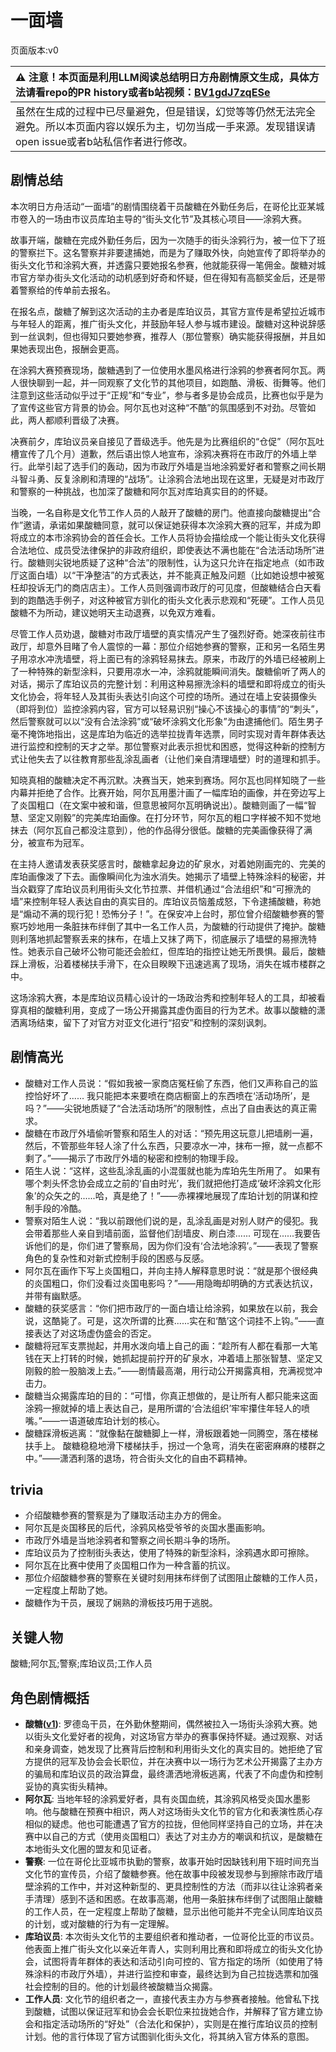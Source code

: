 # 一面墙
页面版本:v0
 

| :warning: 注意！本页面是利用LLM阅读总结明日方舟剧情原文生成，具体方法请看repo的PR history或者b站视频：[BV1gdJ7zqESe](https://www.bilibili.com/video/BV1gdJ7zqESe/)         |
|:----------------------------|
| 虽然在生成的过程中已尽量避免，但是错误，幻觉等等仍然无法完全避免。所以本页面内容以娱乐为主，切勿当成一手来源。发现错误请open issue或者b站私信作者进行修改。|



## 剧情总结
本次明日方舟活动“一面墙”的剧情围绕着干员酸糖在外勤任务后，在哥伦比亚某城市卷入的一场由市议员库珀主导的“街头文化节”及其核心项目——涂鸦大赛。

故事开端，酸糖在完成外勤任务后，因为一次随手的街头涂鸦行为，被一位下了班的警察拦下。这名警察并非要逮捕她，而是为了赚取外快，向她宣传了即将举办的街头文化节和涂鸦大赛，并透露只要她报名参赛，他就能获得一笔佣金。酸糖对城市官方举办街头文化活动的动机感到好奇和怀疑，但在得知有高额奖金后，还是带着警察给的传单前去报名。

在报名点，酸糖了解到这次活动的主办者是库珀议员，其官方宣传是希望拉近城市与年轻人的距离，推广街头文化，并鼓励年轻人参与城市建设。酸糖对这种说辞感到一丝讽刺，但也得知只要她参赛，推荐人（那位警察）确实能获得报酬，并且如果她表现出色，报酬会更高。

在涂鸦大赛预赛现场，酸糖遇到了一位使用水墨风格进行涂鸦的参赛者阿尔瓦。两人很快聊到一起，并一同观察了文化节的其他项目，如跑酷、滑板、街舞等。他们注意到这些活动似乎过于“正规”和“专业”，参与者多是协会成员，比赛也似乎是为了宣传这些官方背景的协会。阿尔瓦也对这种“不酷”的氛围感到不对劲。尽管如此，两人都顺利晋级了决赛。

决赛前夕，库珀议员亲自接见了晋级选手。他先是为比赛组织的“仓促”（阿尔瓦吐槽宣传了几个月）道歉，然后语出惊人地宣布，涂鸦决赛将在市政厅的外墙上举行。此举引起了选手们的轰动，因为市政厅外墙是当地涂鸦爱好者和警察之间长期斗智斗勇、反复涂刷和清理的“战场”。让涂鸦合法地出现在这里，无疑是对市政厅和警察的一种挑战，也加深了酸糖和阿尔瓦对库珀真实目的的怀疑。

当晚，一名自称是文化节工作人员的人敲开了酸糖的房门。他直接向酸糖提出“合作”邀请，承诺如果酸糖同意，就可以保证她获得本次涂鸦大赛的冠军，并成为即将成立的本市涂鸦协会的首任会长。工作人员将协会描绘成一个能让街头文化获得合法地位、成员受法律保护的非政府组织，即使表达不满也能在“合法活动场所”进行。酸糖则尖锐地质疑了这种“合法”的限制性，认为这只允许在指定地点（如市政厅这面白墙）以“干净整洁”的方式表达，并不能真正触及问题（比如她设想中被冤枉却投诉无门的商店店主）。工作人员则强调市政厅的可见度，但酸糖结合白天看到的跑酷选手例子，对这种被官方驯化的街头文化表示悲观和“死硬”。工作人员见酸糖不为所动，建议她明天主动退赛，以免双方难看。

尽管工作人员劝退，酸糖对市政厅墙壁的真实情况产生了强烈好奇。她深夜前往市政厅，却意外目睹了令人震惊的一幕：那位介绍她参赛的警察，正和另一名陌生男子用凉水冲洗墙壁，将上面已有的涂鸦轻易抹去。原来，市政厅的外墙已经被刷上了一种特殊的新型涂料，只要用凉水一冲，涂鸦就能瞬间消失。酸糖偷听了两人的对话，揭示了库珀议员的完整计划：利用这种易擦洗涂料的墙壁和即将成立的街头文化协会，将年轻人及其街头表达引向这个可控的场所。通过在墙上安装摄像头（即将到位）监控涂鸦内容，官方可以轻易识别“操心不该操心的事情”的“刺头”，然后警察就可以以“没有合法涂鸦”或“破坏涂鸦文化形象”为由逮捕他们。陌生男子毫不掩饰地指出，这是库珀为临近的选举拉拢青年选票，同时实现对青年群体表达进行监控和控制的天才之举。那位警察对此表示担忧和困惑，觉得这种新的控制方式让他失去了以往教育那些乱涂乱画者（让他们亲自清理墙壁）时的道理和抓手。

知晓真相的酸糖决定不再沉默。决赛当天，她来到赛场。阿尔瓦也同样知晓了一些内幕并拒绝了合作。比赛开始，阿尔瓦用墨汁画了一幅库珀的画像，并在旁边写上了炎国粗口（在文案中被和谐，但意思被阿尔瓦明确说出）。酸糖则画了一幅“智慧、坚定又刚毅”的完美库珀画像。在打分环节，阿尔瓦的粗口字样被不知不觉地抹去（阿尔瓦自己都没注意到），他的作品得分很低。酸糖的完美画像获得了满分，被宣布为冠军。

在主持人邀请发表获奖感言时，酸糖拿起身边的矿泉水，对着她刚画完的、完美的库珀画像泼了下去。画像瞬间化为浊水消失。她揭示了墙壁上特殊涂料的秘密，并当众戳穿了库珀议员利用街头文化节拉票、并借机通过“合法组织”和“可擦洗的墙”来控制年轻人表达自由的真实目的。库珀议员恼羞成怒，下令逮捕酸糖，称她是“煽动不满的现行犯！恐怖分子！”。在保安冲上台时，那位曾介绍酸糖参赛的警察巧妙地用一条脏抹布绊倒了其中一名工作人员，为酸糖的行动提供了掩护。酸糖则利落地抓起警察丢来的抹布，在墙上又抹了两下，彻底展示了墙壁的易擦洗特性。她表示自己破坏公物可能还会脸红，但库珀的指控让她无所畏惧。最后，酸糖踩上滑板，沿着楼梯扶手滑下，在众目睽睽下迅速逃离了现场，消失在城市楼群之中。

这场涂鸦大赛，本是库珀议员精心设计的一场政治秀和控制年轻人的工具，却被看穿真相的酸糖利用，变成了一场公开揭露其虚伪面目的行为艺术。故事以酸糖的潇洒离场结束，留下了对官方对亚文化进行“招安”和控制的深刻讽刺。
## 剧情高光
*   酸糖对工作人员说：“假如我被一家商店冤枉偷了东西，他们又声称自己的监控恰好坏了...... 我只能把本来要喷在商店橱窗上的东西喷在‘活动场所’，是吗？”——尖锐地质疑了“合法活动场所”的限制性，点出了自由表达的真正需求。
*   酸糖在市政厅外墙偷听警察和陌生人的对话：“预先用这玩意儿把墙刷一遍，然后，不管那些年轻人涂了什么东西，只要凉水一冲，抹布一擦，就一点都不剩了。”——揭示了市政厅外墙的秘密和控制的物理手段。
*   陌生人说：“这样，这些乱涂乱画的小混蛋就也能为库珀先生所用了。 如果有哪个刺头怀念协会成立之前的‘自由时光’，我们就把他打造成‘破坏涂鸦文化形象’的众矢之的......哈，真是绝了！”——赤裸裸地展现了库珀计划的阴谋和控制手段的冷酷。
*   警察对陌生人说：“我以前跟他们说的是，乱涂乱画是对别人财产的侵犯。我会带着那些人亲自到墙前面，监督他们刮墙皮、刷白漆...... 可现在......我要告诉他们的是，你们进了警察局，因为你们没有‘合法地涂鸦’。”——表现了警察角色的复杂性和对新式控制手段的困惑与反感。
*   阿尔瓦在画作下写上炎国粗口，并向主持人解释意思时说：“就是那个很经典的炎国粗口，你们没看过炎国电影吗？”——用隐晦却明确的方式表达抗议，并带有幽默感。
*   酸糖的获奖感言：“你们把市政厅的一面白墙让给涂鸦，如果放在以前，我会说，这酷毙了。可是，这次所谓的比赛......实在和‘酷’这个词挂不上钩。”——直接表达了对这场虚伪盛会的否定。
*   酸糖将冠军支票抛起，并用水泼向墙上自己的画：“趁所有人都在看那一大笔钱在天上打转的时候，她抓起提前拧开的矿泉水，冲着墙上那张智慧、坚定又刚毅的脸一股脑泼上去。”——剧情最高潮，用行动公开揭露真相，充满视觉冲击力。
*   酸糖当众揭露库珀的目的：“可惜，你真正想做的，是让所有人都只能来这面涂鸦一擦就掉的墙上表达自己，是用所谓的‘合法组织’牢牢攥住年轻人的喷嘴。”——一语道破库珀计划的核心。
*   酸糖踩滑板逃离：“就像黏在酸糖脚上一样，滑板跟着她一同腾空，落在楼梯扶手上。 酸糖稳稳地滑下楼梯扶手，拐过一个急弯，消失在密密麻麻的楼群之中。”——潇洒利落的退场，符合街头文化的自由不羁精神。
## trivia
*   介绍酸糖参赛的警察是为了赚取活动主办方的佣金。
*   阿尔瓦是炎国移民的后代，涂鸦风格受爷爷的炎国水墨画影响。
*   市政厅外墙是当地涂鸦者和警察之间长期斗争的场所。
*   库珀议员为了控制街头表达，使用了特殊的新型涂料，涂鸦遇水即可擦除。
*   阿尔瓦在比赛中使用了炎国粗口作为一种含蓄的抗议。
*   那位介绍酸糖参赛的警察在关键时刻用抹布绊倒了试图阻止酸糖的工作人员，一定程度上帮助了她。
*   酸糖作为干员，展现了娴熟的滑板技巧用于逃脱。
## 关键人物
酸糖;阿尔瓦;警察;库珀议员;工作人员
## 角色剧情概括
-   **酸糖([v1](../chars/char_366_acdrop.md))**: 罗德岛干员，在外勤休整期间，偶然被拉入一场街头涂鸦大赛。她以街头文化爱好者的视角，对这场官方举办的赛事保持怀疑。通过观察、对话和亲身调查，她发现了比赛背后控制和利用街头文化的真实目的。她拒绝了官方提供的冠军及协会会长职位，并在决赛中以一场行为艺术公开揭露了主办方的骗局和库珀议员的政治算盘，最终潇洒地滑板逃离，代表了不向虚伪和控制妥协的真实街头精神。
-   **阿尔瓦**: 当地年轻的涂鸦爱好者，具有炎国血统，其涂鸦风格受炎国水墨影响。他与酸糖在预赛中相识，两人对这场街头文化节的官方化和表演性质心存相似的疑虑。他也可能遭遇了官方的拉拢，但他同样坚持自己的立场，并在决赛中以自己的方式（使用炎国粗口）表达了对主办方的嘲讽和抗议，是酸糖在本地街头文化圈的盟友和见证者。
-   **警察**: 一位在哥伦比亚城市执勤的警察，故事开始时因缺钱利用下班时间充当文化节的宣传员，介绍了酸糖参赛。他在故事中段被发现参与到擦除市政厅墙壁涂鸦的工作中，并对这种新型的、更具控制性的方法（而非以往让涂鸦者亲手清理）感到不适和困惑。在故事高潮，他用一条脏抹布绊倒了试图阻止酸糖的工作人员，在一定程度上帮助了酸糖，显示出他可能并不完全认同库珀议员的计划，或对酸糖的行为有一定理解。
-   **库珀议员**: 本次街头文化节的主要组织者和推动者，一位哥伦比亚的市议员。他表面上推广街头文化以亲近年青人，实则利用比赛和即将成立的街头文化协会，试图将青年群体的表达和活动引向可控的、官方指定的场所（如使用了特殊涂料的市政厅外墙），并进行监控和审查，最终达到为自己拉拢选票和加强社会控制的目的。他的计划最终被酸糖当众揭露。
-   **工作人员**: 文化节的组织者之一，直接代表主办方与参赛者接触。他曾私下找到酸糖，试图以保证冠军和协会会长职位来拉拢她合作，并解释了官方建立协会和指定活动场所的“好处”（合法化和保护），实则是在推行库珀议员的控制计划。他的言行体现了官方试图驯化街头文化，将其纳入官方体系的意图。
